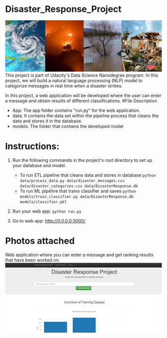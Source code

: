 # Disaster_Response_Project
![Sample Input](https://github.com/jhon27195/Disaster_Response/blob/9992ee3fd947f6261169adc86aa51f0bbb619e31/Disaster.jpg)
This project is part of Udacity's Data Science Nanodegree program. In this project, we will build a natural language processing (NLP) model to categorize messages in real time when a disaster strikes.

In this project, a web application will be developed where the user can enter a message and obtain results of different classifications.
#File Description
- App: The app folder contains "run.py" for the web application.
- data: It contains the data set within the pipeline process that cleans the data and stores it in the database.
- models: The folder that contains the developed model

# Instructions:
1. Run the following commands in the project's root directory to set up your database and model.

    - To run ETL pipeline that cleans data and stores in database
        `python data/process_data.py data/disaster_messages.csv data/disaster_categories.csv data/DisasterResponse.db`
    - To run ML pipeline that trains classifier and saves
        `python models/train_classifier.py data/DisasterResponse.db models/classifier.pkl`


2. Run your web app: `python run.py`

3. Go to web app: http://0.0.0.0:3000/
   
# Photos attached
Web application where you can enter a message and get ranking results that have been worked on.
![Sample Input](https://github.com/jhon27195/Disaster_Response/blob/19ce28701a577957a326b64bc9abd87001a1c5bf/WebApp.PNG)
